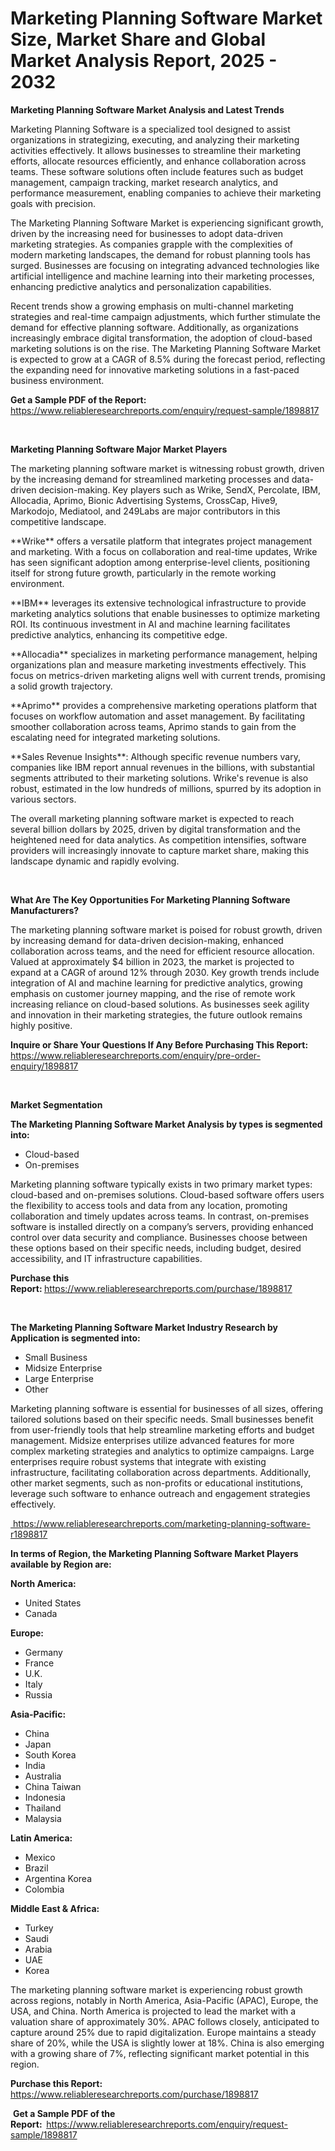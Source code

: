 <p><h1>Marketing Planning Software Market Size, Market Share and Global Market Analysis Report, 2025 - 2032</h1></p><p><strong>Marketing Planning Software Market Analysis and Latest Trends</strong></p>
<p><p>Marketing Planning Software is a specialized tool designed to assist organizations in strategizing, executing, and analyzing their marketing activities effectively. It allows businesses to streamline their marketing efforts, allocate resources efficiently, and enhance collaboration across teams. These software solutions often include features such as budget management, campaign tracking, market research analytics, and performance measurement, enabling companies to achieve their marketing goals with precision.</p><p>The Marketing Planning Software Market is experiencing significant growth, driven by the increasing need for businesses to adopt data-driven marketing strategies. As companies grapple with the complexities of modern marketing landscapes, the demand for robust planning tools has surged. Businesses are focusing on integrating advanced technologies like artificial intelligence and machine learning into their marketing processes, enhancing predictive analytics and personalization capabilities.</p><p>Recent trends show a growing emphasis on multi-channel marketing strategies and real-time campaign adjustments, which further stimulate the demand for effective planning software. Additionally, as organizations increasingly embrace digital transformation, the adoption of cloud-based marketing solutions is on the rise. The Marketing Planning Software Market is expected to grow at a CAGR of 8.5% during the forecast period, reflecting the expanding need for innovative marketing solutions in a fast-paced business environment.</p></p>
<p><strong>Get a Sample PDF of the Report:&nbsp;</strong> <a href="https://www.reliableresearchreports.com/enquiry/request-sample/1898817?utm_campaign=3381&utm_medium=2&utm_source=Github&utm_content=ia&utm_term=19042025&utm_id=marketing-planning-software">https://www.reliableresearchreports.com/enquiry/request-sample/1898817</a></p>
<p>&nbsp;</p>
<p><strong>Marketing Planning Software Major Market Players</strong></p>
<p><p>The marketing planning software market is witnessing robust growth, driven by the increasing demand for streamlined marketing processes and data-driven decision-making. Key players such as Wrike, SendX, Percolate, IBM, Allocadia, Aprimo, Bionic Advertising Systems, CrossCap, Hive9, Markodojo, Mediatool, and 249Labs are major contributors in this competitive landscape.</p><p>**Wrike** offers a versatile platform that integrates project management and marketing. With a focus on collaboration and real-time updates, Wrike has seen significant adoption among enterprise-level clients, positioning itself for strong future growth, particularly in the remote working environment. </p><p>**IBM** leverages its extensive technological infrastructure to provide marketing analytics solutions that enable businesses to optimize marketing ROI. Its continuous investment in AI and machine learning facilitates predictive analytics, enhancing its competitive edge.</p><p>**Allocadia** specializes in marketing performance management, helping organizations plan and measure marketing investments effectively. This focus on metrics-driven marketing aligns well with current trends, promising a solid growth trajectory.</p><p>**Aprimo** provides a comprehensive marketing operations platform that focuses on workflow automation and asset management. By facilitating smoother collaboration across teams, Aprimo stands to gain from the escalating need for integrated marketing solutions.</p><p>**Sales Revenue Insights**: Although specific revenue numbers vary, companies like IBM report annual revenues in the billions, with substantial segments attributed to their marketing solutions. Wrike's revenue is also robust, estimated in the low hundreds of millions, spurred by its adoption in various sectors.</p><p>The overall marketing planning software market is expected to reach several billion dollars by 2025, driven by digital transformation and the heightened need for data analytics. As competition intensifies, software providers will increasingly innovate to capture market share, making this landscape dynamic and rapidly evolving.</p></p>
<p>&nbsp;</p>
<p><strong>What Are The Key Opportunities For Marketing Planning Software Manufacturers?</strong></p>
<p><p>The marketing planning software market is poised for robust growth, driven by increasing demand for data-driven decision-making, enhanced collaboration across teams, and the need for efficient resource allocation. Valued at approximately $4 billion in 2023, the market is projected to expand at a CAGR of around 12% through 2030. Key growth trends include integration of AI and machine learning for predictive analytics, growing emphasis on customer journey mapping, and the rise of remote work increasing reliance on cloud-based solutions. As businesses seek agility and innovation in their marketing strategies, the future outlook remains highly positive.</p></p>
<p><strong>Inquire or Share Your Questions If Any Before Purchasing This Report:</strong> <a href="https://www.reliableresearchreports.com/enquiry/pre-order-enquiry/1898817?utm_campaign=3381&utm_medium=2&utm_source=Github&utm_content=ia&utm_term=19042025&utm_id=marketing-planning-software">https://www.reliableresearchreports.com/enquiry/pre-order-enquiry/1898817</a></p>
<p>&nbsp;</p>
<p><strong>Market Segmentation</strong></p>
<p><strong>The Marketing Planning Software Market Analysis by types is segmented into:</strong></p>
<p><ul><li>Cloud-based</li><li>On-premises</li></ul></p>
<p><p>Marketing planning software typically exists in two primary market types: cloud-based and on-premises solutions. Cloud-based software offers users the flexibility to access tools and data from any location, promoting collaboration and timely updates across teams. In contrast, on-premises software is installed directly on a company’s servers, providing enhanced control over data security and compliance. Businesses choose between these options based on their specific needs, including budget, desired accessibility, and IT infrastructure capabilities.</p></p>
<p><strong>Purchase this Report:&nbsp;</strong><a href="https://www.reliableresearchreports.com/purchase/1898817?utm_campaign=3381&utm_medium=2&utm_source=Github&utm_content=ia&utm_term=19042025&utm_id=marketing-planning-software">https://www.reliableresearchreports.com/purchase/1898817</a></p>
<p>&nbsp;</p>
<p><strong>The Marketing Planning Software Market Industry Research by Application is segmented into:</strong></p>
<p><ul><li>Small Business</li><li>Midsize Enterprise</li><li>Large Enterprise</li><li>Other</li></ul></p>
<p><p>Marketing planning software is essential for businesses of all sizes, offering tailored solutions based on their specific needs. Small businesses benefit from user-friendly tools that help streamline marketing efforts and budget management. Midsize enterprises utilize advanced features for more complex marketing strategies and analytics to optimize campaigns. Large enterprises require robust systems that integrate with existing infrastructure, facilitating collaboration across departments. Additionally, other market segments, such as non-profits or educational institutions, leverage such software to enhance outreach and engagement strategies effectively.</p></p>
<p><a href="https://www.reliableresearchreports.com/marketing-planning-software-r1898817?utm_campaign=3381&utm_medium=2&utm_source=Github&utm_content=ia&utm_term=19042025&utm_id=marketing-planning-software">&nbsp;https://www.reliableresearchreports.com/marketing-planning-software-r1898817</a></p>
<p><strong>In terms of Region, the Marketing Planning Software Market Players available by Region are:</strong></p>
<p>
    <p> <strong> North America: </strong>
        <ul>
            <li>United States</li>
            <li>Canada</li>
        </ul>
        </p> 
    <p> <strong> Europe: </strong>
        <ul>
            <li>Germany</li>
            <li>France</li>
            <li>U.K.</li>
            <li>Italy</li>
            <li>Russia</li>
        </ul>
        </p> 
    <p> <strong> Asia-Pacific: </strong>
        <ul>
            <li>China</li>
            <li>Japan</li>
            <li>South Korea</li>
            <li>India</li>
            <li>Australia</li>
            <li>China Taiwan</li>
            <li>Indonesia</li>
            <li>Thailand</li>
            <li>Malaysia</li>
        </ul>
        </p> 
    <p> <strong> Latin America: </strong>
        <ul>
            <li>Mexico</li>
            <li>Brazil</li>
            <li>Argentina Korea</li>
            <li>Colombia</li>
        </ul>
        </p> 
    <p> <strong> Middle East & Africa: </strong>
        <ul>
            <li>Turkey</li>
            <li>Saudi</li>
            <li>Arabia</li>
            <li>UAE</li>
            <li>Korea</li>
        </ul>
    </p>
    </p>
<p><p>The marketing planning software market is experiencing robust growth across regions, notably in North America, Asia-Pacific (APAC), Europe, the USA, and China. North America is projected to lead the market with a valuation share of approximately 30%. APAC follows closely, anticipated to capture around 25% due to rapid digitalization. Europe maintains a steady share of 20%, while the USA is slightly lower at 18%. China is also emerging with a growing share of 7%, reflecting significant market potential in this region.</p></p>
<p><strong>Purchase this Report: </strong><a href="https://www.reliableresearchreports.com/purchase/1898817?utm_campaign=3381&utm_medium=2&utm_source=Github&utm_content=ia&utm_term=19042025&utm_id=marketing-planning-software">https://www.reliableresearchreports.com/purchase/1898817</a></p>
<p>&nbsp;<strong>Get a Sample PDF of the Report:&nbsp;&nbsp;</strong><a href="https://www.reliableresearchreports.com/enquiry/request-sample/1898817?utm_campaign=3381&utm_medium=2&utm_source=Github&utm_content=ia&utm_term=19042025&utm_id=marketing-planning-software">https://www.reliableresearchreports.com/enquiry/request-sample/1898817</a></p>
<p><strong></strong></p>
<p><p></p><p></p><p></p></p>